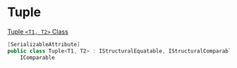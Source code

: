 # Tuple


[Tuple `<T1, T2>` Class](https://msdn.microsoft.com/en-us/library/dd268536(v=vs.110).aspx)
```C#
[SerializableAttribute]
public class Tuple<T1, T2> : IStructuralEquatable, IStructuralComparable, 
	IComparable
```

